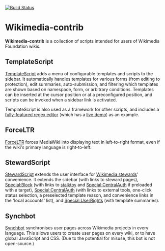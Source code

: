 [![Build Status](https://travis-ci.org/Pathoschild/Wikimedia-contrib.png)](https://travis-ci.org/Pathoschild/Wikimedia-contrib)
# Wikimedia-contrib
**Wikimedia-contrib** is a collection of scripts intended for users of Wikimedia Foundation wikis.

## TemplateScript
[TemplateScript](https://meta.wikimedia.org/wiki/User:Pathoschild/Scripts/TemplateScript) adds a menu of configurable templates and scripts to the sidebar. It automatically handles templates for various forms (from editing to protection), edit summaries, auto-submission, and filtering which templates are shown based on namespace, form, or arbitrary conditions. Templates can be inserted at the cursor position or at a preconfigured position, and scripts can be invoked when a sidebar link is activated.

TemplateScript is also used as a framework for other scripts, and includes a [fully-featured regex editor](https://meta.wikimedia.org/wiki/User:Pathoschild/Scripts/TemplateScript#Regex_editor) (which has a [live demo](https://toolserver.org/~pathoschild/regextoy/)) as an example.

## ForceLTR
[ForceLTR](https://meta.wikimedia.org/wiki/User:Pathoschild/Scripts/Force_ltr) forces MediaWiki into displaying text in left-to-right format, even if the wiki's primary language is right-to-left.

## StewardScript
[StewardScript](https://meta.wikimedia.org/wiki/User:Pathoschild/Scripts/StewardScript) extends the user interface for [Wikimedia stewards](https://meta.wikimedia.org/wiki/Stewards)' convenience. It extends the sidebar (with links to steward pages), [Special:Block](https://meta.wikimedia.org/wiki/Special:Block) (with links to [stalktoy](https://toolserver.org/~pathoschild/stalktoy/) and [Special:CentralAuth](https://meta.wikimedia.org/wiki/Special:CentralAuth) if preloaded with a target), [Special:CentralAuth](https://meta.wikimedia.org/wiki/Special:CentralAuth) (with links to external tools, one-click status selection, a preselected template reason, and convenience links in the 'local accounts' list), and [Special:UserRights](https://meta.wikimedia.org/wiki/Special:UserRights) (with template summaries).

## Synchbot
[Synchbot](https://meta.wikimedia.org/wiki/User:Pathoschild/Scripts/Synchbot) synchronises user pages across Wikimedia projects in every language. This allows users to create user pages on every wiki, or to have global JavaScript and CSS. (Due to the potential for misuse, this bot is not open-source.)
